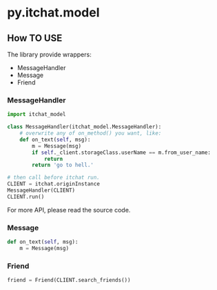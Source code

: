 # py.itchat.model

## How TO USE

The library provide wrappers:

* MessageHandler
* Message
* Friend

### MessageHandler

``` py
import itchat_model

class MessageHandler(itchat_model.MessageHandler):
    # overwrite any of on_method() you want, like:
    def on_text(self, msg):
        m = Message(msg)
        if self._client.storageClass.userName == m.from_user_name:
            return
        return 'go to hell.'

# then call before itchat run.
CLIENT = itchat.originInstance
MessageHandler(CLIENT)
CLIENT.run()
```

For more API, please read the source code.

### Message

``` py
def on_text(self, msg):
    m = Message(msg)
```

### Friend

``` py
friend = Friend(CLIENT.search_friends())
```

